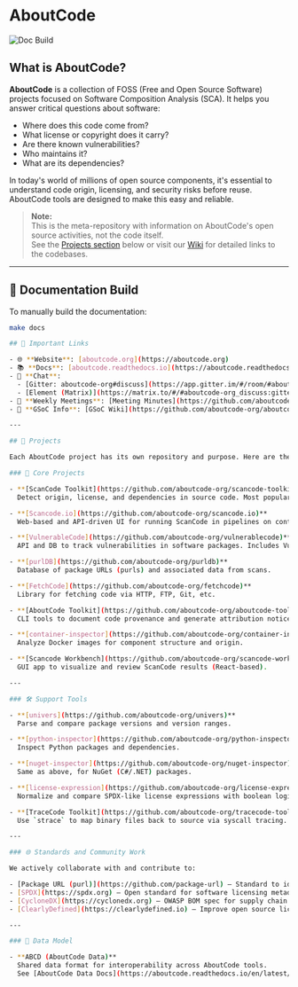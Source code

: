 # AboutCode

![Doc Build](https://github.com/aboutcode-org/aboutcode/actions/workflows/docs-ci.yml/badge.svg)

## What is AboutCode?

**AboutCode** is a collection of FOSS (Free and Open Source Software) projects focused on Software Composition Analysis (SCA). It helps you answer critical questions about software:

- Where does this code come from?
- What license or copyright does it carry?
- Are there known vulnerabilities?
- Who maintains it?
- What are its dependencies?

In today's world of millions of open source components, it's essential to understand code origin, licensing, and security risks before reuse. AboutCode tools are designed to make this easy and reliable.

> **Note:**  
> This is the meta-repository with information on AboutCode's open source activities, not the code itself.  
> See the [Projects section](#projects) below or visit our [Wiki](https://github.com/aboutcode-org/aboutcode/wiki) for detailed links to the codebases.

---

## 🔧 Documentation Build

To manually build the documentation:

```bash
make docs

## 🔗 Important Links

- 🌐 **Website**: [aboutcode.org](https://aboutcode.org)
- 📚 **Docs**: [aboutcode.readthedocs.io](https://aboutcode.readthedocs.io/en/latest/)
- 💬 **Chat**:
  - [Gitter: aboutcode-org#discuss](https://app.gitter.im/#/room/#aboutcode-org_discuss:gitter.im)
  - [Element (Matrix)](https://matrix.to/#/#aboutcode-org_discuss:gitter.im) — use `gitter.im` as the homeserver
- 📅 **Weekly Meetings**: [Meeting Minutes](https://github.com/aboutcode-org/aboutcode/wiki/MeetingMinutes)
- 📖 **GSoC Info**: [GSoC Wiki](https://github.com/aboutcode-org/aboutcode/wiki)

---

## 🚀 Projects

Each AboutCode project has its own repository and purpose. Here are the key ones:

### 🧩 Core Projects

- **[ScanCode Toolkit](https://github.com/aboutcode-org/scancode-toolkit)**  
  Detect origin, license, and dependencies in source code. Most popular tool.

- **[Scancode.io](https://github.com/aboutcode-org/scancode.io)**  
  Web-based and API-driven UI for running ScanCode in pipelines on containers and packages.

- **[VulnerableCode](https://github.com/aboutcode-org/vulnerablecode)**  
  API and DB to track vulnerabilities in software packages. Includes Vulntotal tool.

- **[purlDB](https://github.com/aboutcode-org/purldb)**  
  Database of package URLs (purls) and associated data from scans.

- **[FetchCode](https://github.com/aboutcode-org/fetchcode)**  
  Library for fetching code via HTTP, FTP, Git, etc.

- **[AboutCode Toolkit](https://github.com/aboutcode-org/aboutcode-toolkit)**  
  CLI tools to document code provenance and generate attribution notices using YAML.

- **[container-inspector](https://github.com/aboutcode-org/container-inspector)**  
  Analyze Docker images for component structure and origin.

- **[Scancode Workbench](https://github.com/aboutcode-org/scancode-workbench)**  
  GUI app to visualize and review ScanCode results (React-based).

---

### 🛠️ Support Tools

- **[univers](https://github.com/aboutcode-org/univers)**  
  Parse and compare package versions and version ranges.

- **[python-inspector](https://github.com/aboutcode-org/python-inspector)**  
  Inspect Python packages and dependencies.

- **[nuget-inspector](https://github.com/aboutcode-org/nuget-inspector)**  
  Same as above, for NuGet (C#/.NET) packages.

- **[license-expression](https://github.com/aboutcode-org/license-expression)**  
  Normalize and compare SPDX-like license expressions with boolean logic.

- **[TraceCode Toolkit](https://github.com/aboutcode-org/tracecode-toolkit)**  
  Use `strace` to map binary files back to source via syscall tracing.

---

### 🌐 Standards and Community Work

We actively collaborate with and contribute to:

- [Package URL (purl)](https://github.com/package-url) — Standard to identify software packages
- [SPDX](https://spdx.org) — Open standard for software licensing metadata
- [CycloneDX](https://cyclonedx.org) — OWASP BOM spec for supply chain risk
- [ClearlyDefined](https://clearlydefined.io) — Improve open source licensing metadata

---

### 🧬 Data Model

- **ABCD (AboutCode Data)**  
  Shared data format for interoperability across AboutCode tools.  
  See [AboutCode Data Docs](https://aboutcode.readthedocs.io/en/latest/aboutcode-data/abcd.html).



